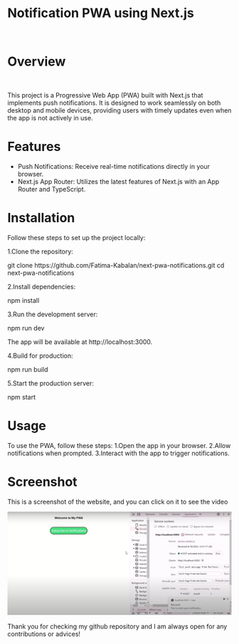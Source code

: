 <h1>Notification PWA using Next.js</h1>

</br>

<h1>Overview</h1>
</br>
<p>This project is a Progressive Web App (PWA) built with Next.js that implements push notifications. It is designed to work seamlessly on both desktop and mobile devices, providing users with timely updates even when the app is not actively in use.</p>

<h1>Features</h1>
<ul>
  <li>Push Notifications: Receive real-time notifications directly in your browser.</li>
  <li>
Next.js App Router: Utilizes the latest features of Next.js with an App Router and TypeScript.</li>
</ul> 

<h1>Installation</h1>
<p>Follow these steps to set up the project locally:</p>
<p>1.Clone the repository:</p>
        git clone https://github.com/Fatima-Kabalan/next-pwa-notifications.git
        cd next-pwa-notifications
<p>2.Install dependencies:</p>
        npm install
<p>3.Run the development server:</p>
        npm run dev 
<p>The app will be available at http://localhost:3000.</p>
<p>4.Build for production:</p>
        npm run build
<p>5.Start the production server:</p>
        npm start
</br>
<h1>Usage</h1>
<p>To use the PWA, follow these steps:
1.Open the app in your browser.
2.Allow notifications when prompted.
3.Interact with the app to trigger notifications.</p>

<h1>Screenshot</h1>
<p>This is a screenshot of the website, and you can click on it to see the video</p>
<a href="https://drive.google.com/file/d/1BIx00SpCed2M7nmzIaXV2tzbpSgGNV_1/view?usp=sharing">
  <img src="./readme/screenshots/screenshot_notification.png" alt="Watch the video" width="600">
</a>

<p>Thank you for checking my github repository and I am always open for any contributions or advices!</p>
